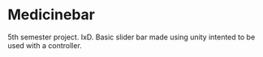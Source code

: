 # Medicinebar
5th semester project. IxD. Basic slider bar made using unity intented to be used with a controller.
